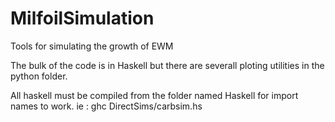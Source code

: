 # MilfoilSimulation
Tools for simulating the growth of EWM

The bulk of the code is in Haskell but there are severall ploting utilities in the python folder.

All haskell must be compiled from the folder named Haskell for import names to work.
ie : ghc DirectSims/carbsim.hs
